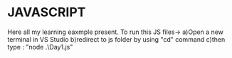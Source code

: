 # JAVASCRIPT

Here all my learning eaxmple present.
To run this JS files->
a)Open a new terminal in VS Studio
b)redirect to js folder by using "cd" command
c)then type : "node .\Day1.js"
